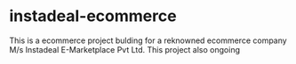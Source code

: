 # instadeal-ecommerce

This is a ecommerce project bulding for a reknowned ecommerce company M/s Instadeal E-Marketplace Pvt Ltd. This project also ongoing
